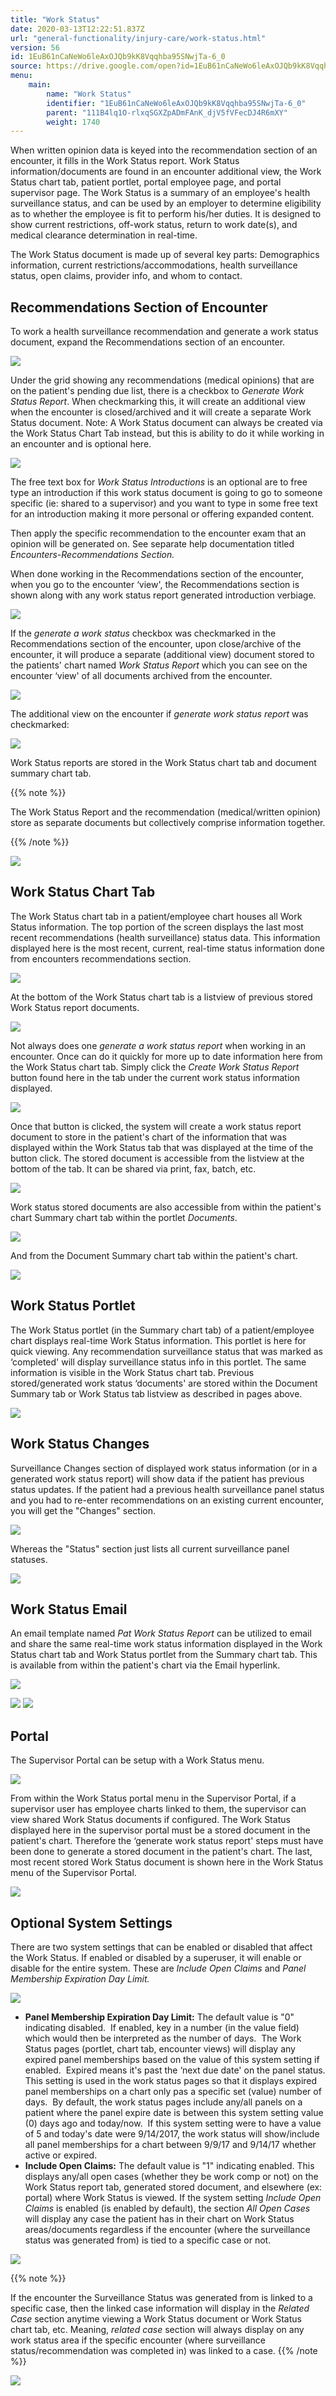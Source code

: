 ```yaml
---
title: "Work Status"
date: 2020-03-13T12:22:51.837Z
url: "general-functionality/injury-care/work-status.html"
version: 56
id: 1EuB61nCaNeWo6leAxOJQb9kK8Vqqhba95SNwjTa-6_0
source: https://drive.google.com/open?id=1EuB61nCaNeWo6leAxOJQb9kK8Vqqhba95SNwjTa-6_0
menu:
    main:
        name: "Work Status"
        identifier: "1EuB61nCaNeWo6leAxOJQb9kK8Vqqhba95SNwjTa-6_0"
        parent: "111B4lq1O-rlxqSGXZpADmFAnK_djV5fVFecDJ4R6mXY"
        weight: 1740
---
```

When written opinion data is keyed into the recommendation section of an encounter, it fills in the Work Status report. Work Status information/documents are found in an encounter additional view, the Work Status chart tab, patient portlet, portal employee page, and portal supervisor page. The Work Status is a summary of an employee's health surveillance status, and can be used by an employer to determine eligibility as to whether the employee is fit to perform his/her duties. It is designed to show current restrictions, off-work status, return to work date(s), and medical clearance determination in real-time.

The Work Status document is made up of several key parts: Demographics information, current restrictions/accommodations, health surveillance status, open claims, provider info, and whom to contact.

## Recommendations Section of Encounter

To work a health surveillance recommendation and generate a work status document, expand the Recommendations section of an encounter.

![](../../external_files/25317e59bc9c2d3f19c02b28893e3c5d.png)

Under the grid showing any recommendations (medical opinions) that are on the patient's pending due list, there is a checkbox to *Generate Work Status Report*. When checkmarking this, it will create an additional view when the encounter is closed/archived and it will create a separate Work Status document. Note: A Work Status document can always be created via the Work Status Chart Tab instead, but this is ability to do it while working in an encounter and is optional here.

![](../../external_files/254acbed9090f0470f91a6d655914291.png)

The free text box for *Work Status Introductions* is an optional are to free type an introduction if this work status document is going to go to someone specific (ie: shared to a supervisor) and you want to type in some free text for an introduction making it more personal or offering expanded content.

Then apply the specific recommendation to the encounter exam that an opinion will be generated on. See separate help documentation titled *Encounters-Recommendations Section.*

When done working in the Recommendations section of the encounter, when you go to the encounter ‘view', the Recommendations section is shown along with any work status report generated introduction verbiage.

![](../../external_files/ff17d3af56967a411e64c9af9c1a0533.png)

If the *generate a work status* checkbox was checkmarked in the Recommendations section of the encounter, upon close/archive of the encounter, it will produce a separate (additional view) document stored to the patients' chart named *Work Status Report* which you can see on the encounter ‘view' of all documents archived from the encounter.

![](../../external_files/e4646e45ddd5236711fc0ac0b434bdea.png)

The additional view on the encounter if *generate work status report* was checkmarked:

![](../../external_files/bd3926d4491ba0e7c37fa14e3228544b.png)

Work Status reports are stored in the Work Status chart tab and document summary chart tab.

{{% note %}}

The Work Status Report and the recommendation (medical/written opinion) store as separate documents but collectively comprise information together.

{{% /note %}}


![](../../external_files/da9cdfb85b8c92d8a54182b42de27c97.png)
## Work Status Chart Tab

The Work Status chart tab in a patient/employee chart houses all Work Status information. The top portion of the screen displays the last most recent recommendations (health surveillance) status data. This information displayed here is the most recent, current, real-time status information done from encounters recommendations section.

![](../../external_files/8aeb12159ab8f88d641b5ffc8367c918.png)

At the bottom of the Work Status chart tab is a listview of previous stored Work Status report documents.

![](../../external_files/f6c8ada3939c99a3be6d17c06052ceaa.png)

Not always does one *generate a work status report* when working in an encounter. Once can do it quickly for more up to date information here from the Work Status chart tab. Simply click the *Create Work Status Report* button found here in the tab under the current work status information displayed.

![](../../external_files/6c94c4480072b9dd00a60f2ffb76a7ba.png)

Once that button is clicked, the system will create a work status report document to store in the patient's chart of the information that was displayed within the Work Status tab that was displayed at the time of the button click. The stored document is accessible from the listview at the bottom of the tab. It can be shared via print, fax, batch, etc.

![](../../external_files/c1e14fb3f87bc6cf7c8bab0a72b02332.png)

Work status stored documents are also accessible from within the patient's chart Summary chart tab within the portlet *Documents*.

![](../../external_files/1575393ffad521b3afd2efa0cf575f80.png)

And from the Document Summary chart tab within the patient's chart.

![](../../external_files/7aef0ab24e9c388348c8d3ede0ddf537.png)

## Work Status Portlet

The Work Status portlet (in the Summary chart tab) of a patient/employee chart displays real-time Work Status information. This portlet is here for quick viewing. Any recommendation surveillance status that was marked as ‘completed' will display surveillance status info in this portlet. The same information is visible in the Work Status chart tab. Previous stored/generated work status ‘documents' are stored within the Document Summary tab or Work Status tab listview as described in pages above.

![](../../external_files/379d82d06be476ad99ec975b0cde8092.png)

## Work Status Changes

Surveillance Changes section of displayed work status information (or in a generated work status report) will show data if the patient has previous status updates. If the patient had a previous health surveillance panel status and you had to re-enter recommendations on an existing current encounter, you will get the "Changes" section.

![](../../external_files/ccbf87bbac889e30b877cf537b71f862.png)

Whereas the "Status" section just lists all current surveillance panel statuses.

![](../../external_files/f6ccd04453bd0f46e089af8d9449d34f.png)

## Work Status Email

An email template named *Pat Work Status Report* can be utilized to email and share the same real-time work status information displayed in the Work Status chart tab and Work Status portlet from the Summary chart tab. This is available from within the patient's chart via the Email hyperlink.

![](../../external_files/f2588c7d9d6708380020b6f4d69ac235.png)

![](../../external_files/f2588c7d9d6708380020b6f4d69ac235.png) ![](../../external_files/f2588c7d9d6708380020b6f4d69ac235.png)

## Portal

The Supervisor Portal can be setup with a Work Status menu.

![](../../external_files/ef8d01ea1ea913728ae375eb337751f9.png)

From within the Work Status portal menu in the Supervisor Portal, if a supervisor user has employee charts linked to them, the supervisor can view shared Work Status documents if configured. The Work Status displayed here in the supervisor portal must be a stored document in the patient's chart. Therefore the ‘generate work status report' steps must have been done to generate a stored document in the patient's chart. The last, most recent stored Work Status document is shown here in the Work Status menu of the Supervisor Portal.

![](../../external_files/7299af264b164869467aecf2f5b0528c.png)

## Optional System Settings

There are two system settings that can be enabled or disabled that affect the Work Status. If enabled or disabled by a superuser, it will enable or disable for the entire system. These are *Include Open Claims* and *Panel Membership Expiration Day Limit.*

![](../../external_files/62b932c790bd253d612b382078d8c02e.png)
* <strong>Panel Membership Expiration Day Limit:</strong> The default value is "0" indicating disabled.  If enabled, key in a number (in the value field) which would then be interpreted as the number of days.  The Work Status pages (portlet, chart tab, encounter views) will display any expired panel memberships based on the value of this system setting if enabled.  Expired means it's past the ‘next due date' on the panel status. This setting is used in the work status pages so that it displays expired panel memberships on a chart only pas a specific set (value) number of days.  By default, the work status pages include any/all panels on a patient where the panel expire date is between this system setting value (0) days ago and today/now.  If this system setting were to have a value of 5 and today's date were 9/14/2017, the work status will show/include all panel memberships for a chart between 9/9/17 and 9/14/17 whether active or expired.
* <strong>Include Open Claims:</strong> The default value is "1" indicating enabled. This displays any/all open cases (whether they be work comp or not) on the Work Status report tab, generated stored document, and elsewhere (ex: portal) where Work Status is viewed. If the system setting <em>Include Open Claims</em> is enabled (is enabled by default), the section <em>All Open Cases</em> will display any case the patient has in their chart on Work Status areas/documents regardless if the encounter (where the surveillance status was generated from) is tied to a specific case or not.

![](../../external_files/1a195dd1b36870ba40bcef1f3cbe7eb8.png)

{{% note %}}

If the encounter the Surveillance Status was generated from is linked to a specific case, then the linked case information will display in the *Related Case* section anytime viewing a Work Status document or Work Status chart tab, etc. Meaning, *related case* section will always display on any work status area if the specific encounter (where surveillance status/recommendation was completed in) was linked to a case.
{{% /note %}}


![](../../external_files/6e7eeab5a743f5a5e5265a7846369919.png)

